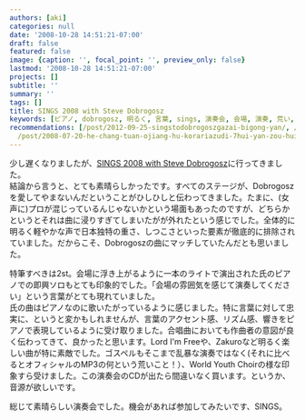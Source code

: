 ```yaml
---
authors: [aki]
categories: null
date: '2008-10-28 14:51:21-07:00'
draft: false
featured: false
image: {caption: '', focal_point: '', preview_only: false}
lastmod: '2008-10-28 14:51:21-07:00'
projects: []
subtitle: ''
summary: ''
tags: []
title: SINGS 2008 with Steve Dobrogosz
keywords: [ピアノ, dobrogosz, 明るく, 言葉, sings, 演奏会, 会場, 演奏, 荒い, 素晴らしかっ]
recommendations: [/post/2012-09-25-singstodobrogoszgazai-bigong-yan/, /post/2009-07-09-steve-dobrogosznodong-hua-gatakusanarujian-nituite/,
  /post/2008-07-20-he-chang-tuan-ojiang-hu-korariazudi-7hui-yan-zou-hui/]
---
```


少し遅くなりましたが、[SINGS 2008 with Steve Dobrogosz](http://music.geocities.jp/ensemble_sings/concert.html)に行ってきました。  
結論から言うと、とても素晴らしかったです。すべてのステージが、Dobrogoszを愛してやまないんだということがひしひしと伝わってきました。たまに、(女声に)プロが混じっているんじゃないかという場面もあったのですが、どちらかというとそれは曲に浸りすぎてしまいたがが外れたという感じでした。全体的に明るく軽やかな声で日本独特の重さ、しつこさといった要素が徹底的に排除されていました。だからこそ、Dobrogoszの曲にマッチしていたんだとも思いました。  
  
特筆すべきは2st。会場に浮き上がるように一本のライトで演出された氏のピアノでの即興ソロもとても印象的でした。「会場の雰囲気を感じて演奏してください」という言葉がとても現れていました。  
氏の曲はピアノなのに歌いたがっているように感じました。特に言葉に対して忠実に、というと変かもしれませんが、言葉のアクセント感、リズム感、響きをピアノで表現しているように受け取りました。合唱曲においても作曲者の意図が良く伝わってきて、良かったと思います。Lord I'm Freeや、Zakuroなど明るく楽しい曲が特に素敵でした。ゴスペルもそこまで乱暴な演奏ではなく(それに比べるとオフィシャルのMP3の何という荒いこと！）、World Youth Choirの様な印象すら受けました。この演奏会のCDが出たら間違いなく買います。というか、音源が欲しいです。  
  
総じて素晴らしい演奏会でした。機会があれば参加してみたいです、SINGS。